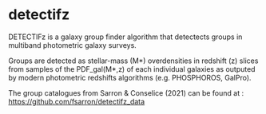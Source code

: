 # detectifz
DETECTIFz is a galaxy group finder algorithm that detectects groups in multiband photometric galaxy surveys. 

Groups are detected as stellar-mass (M*) overdensities in redshift (z) slices from samples of the PDF_gal(M*,z) of each individual galaxies as outputed by modern photometric redshifts algorithms (e.g. PHOSPHOROS, GalPro).

The group catalogues from Sarron & Conselice (2021) can be found at : https://github.com/fsarron/detectifz_data 
